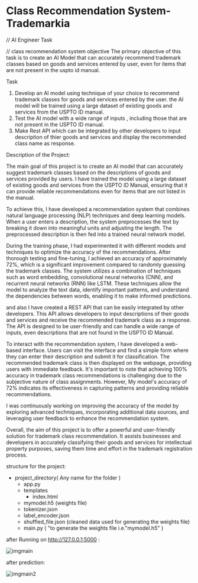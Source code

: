 # Class Recommendation System-Trademarkia

// AI Engineer Task

// class recommendation system 
objective
The primary objective of this task is to create an AI Model that can accurately recommend trademark classes based on goods and services entered by user, even for items that are not present in the uspto id manual.

Task
1. Develop an AI model using technique of your choice to recommend trademark classes for goods and services entered by the user. the AI model will be trained using a large dataset of existing goods and services from the USPTO ID manual.
2. Test the AI model with a wide range of inputs , including those that are not present in the USPTO ID manual.
3. Make Rest API which can be integrated by other developers to input description of thier goods and services and display the recommended class name as response.

Description of the Project:

The main goal of this project is to create an AI model that can accurately suggest trademark classes based on the descriptions of goods and services provided by users. I have trained the model using a large dataset of existing goods and services from the USPTO ID Manual, ensuring that it can provide reliable recommendations even for items that are not listed in the manual.

To achieve this, I have developed a recommendation system that combines natural language processing (NLP) techniques and deep learning models. When a user enters a description, the system preprocesses the text by breaking it down into meaningful units and adjusting the length. The preprocessed description is then fed into a trained neural network model.

During the training phase, I had experimented it with different models and techniques to optimize the accuracy of the recommendations. After thorough testing and fine-tuning, I achieved an accuracy of approximately 72%, which is a significant improvement compared to randomly guessing the trademark classes.
The system utilizes a combination of techniques such as word embedding, convolutional neural networks (CNN), and recurrent neural networks (RNN) like LSTM. These techniques allow the model to analyze the text data, identify important patterns, and understand the dependencies between words, enabling it to make informed predictions.

and also I have created a REST API that can be easily integrated by other developers. This API allows developers to input descriptions of their goods and services and receive the recommended trademark class as a response. The API is designed to be user-friendly and can handle a wide range of inputs, even descriptions that are not found in the USPTO ID Manual.

To interact with the recommendation system, I have developed a web-based interface. Users can visit the interface and find a simple form where they can enter their description and submit it for classification. The recommended trademark class is then displayed on the webpage, providing users with immediate feedback.
It's important to note that achieving 100% accuracy in trademark class recommendations is challenging due to the subjective nature of class assignments. However, My model's accuracy of 72% indicates its effectiveness in capturing patterns and providing reliable recommendations.

I was continuously working on improving the accuracy of the model by exploring advanced techniques, incorporating additional data sources, and leveraging user feedback to enhance the recommendation system.

Overall, the aim of this project is to offer a powerful and user-friendly solution for trademark class recommendation. It assists businesses and developers in accurately classifying their goods and services for intellectual property purposes, saving them time and effort in the trademark registration process.


structure for the project:

- project_directory( Any name for the folder )
  - app.py  
  - templates
    - index.html
  - mymodel.h5 (weights file)
  - tokenizer.json
  - label_encoder.json 
  - shuffled_file.json (cleaned data used for generating the weights file)
  - main.py ( "to generate the weights file i.e."mymodel.h5" )

after Running on http://127.0.0.1:5000  :

![imgmain](https://github.com/MeghashyamAVV/Class-Recommendation-system---Trademarkia/assets/89058234/86523de4-ea22-4f2f-a23b-7b4d4cc904a5)

after prediction:

![imgmain2](https://github.com/MeghashyamAVV/Class-Recommendation-system---Trademarkia/assets/89058234/5176e585-028f-432c-a766-9f75c1b65f01)
